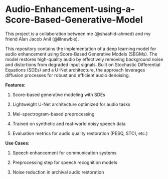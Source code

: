 # Audio-Enhancement-using-a-Score-Based-Generative-Model


This project is a collaboration between me (@shaahid-ahmed) and my friend Alan Jacob Anil (@lilnewbie).


This repository contains the implementation of a deep learning model for audio enhancement using Score-Based Generative Models (SBGMs). The model restores high-quality audio by effectively removing background noise and distortions from degraded input signals. Built on Stochastic Differential Equations (SDEs) and a U-Net architecture, the approach leverages diffusion processes for robust and efficient audio denoising.

**Features:**

1. Score-based generative modeling with SDEs

2. Lightweight U-Net architecture optimized for audio tasks

3. Mel-spectrogram-based preprocessing

4. Trained on synthetic and real-world noisy speech data

5. Evaluation metrics for audio quality restoration (PESQ, STOI, etc.)

**Use Cases:**

1. Speech enhancement for communication systems

2. Preprocessing step for speech recognition models

3. Noise reduction in archival audio restoration

